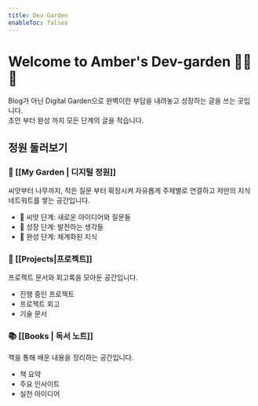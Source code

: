 ```yaml
---
title: Dev Garden
enableToc: falses
---
```


# Welcome to Amber's Dev-garden 🌱🌿🌳 <br>

Blog가 아닌 Digital Garden으로 완벽이란 부담을 내려놓고 성장하는 글을 쓰는 곳입니다.<br>
초안 부터 완성 까지 모든 단계의 글을 적습니다. <br>

## 정원 둘러보기

### 🌱 [[My Garden | 디지털 정원]]

씨앗부터 나무까지, 작은 질문 부터 확장시켜 자유롭게 주제별로 연결하고 저만의 지식 네트워트를 쌓는 공간입니다.

- 🌱 씨앗 단계: 새로운 아이디어와 질문들
- 🌿 성장 단계: 발전하는 생각들
- 🌳 완성 단계: 체계화된 지식

### 🚀 [[Projects|프로젝트]]

프로젝트 문서와 회고록을 모아둔 공간입니다.

- 진행 중인 프로젝트
- 프로젝트 회고
- 기술 문서

### 📚 [[Books | 독서 노트]]

책을 통해 배운 내용을 정리하는 공간입니다.

- 책 요약
- 주요 인사이트
- 실천 아이디어
